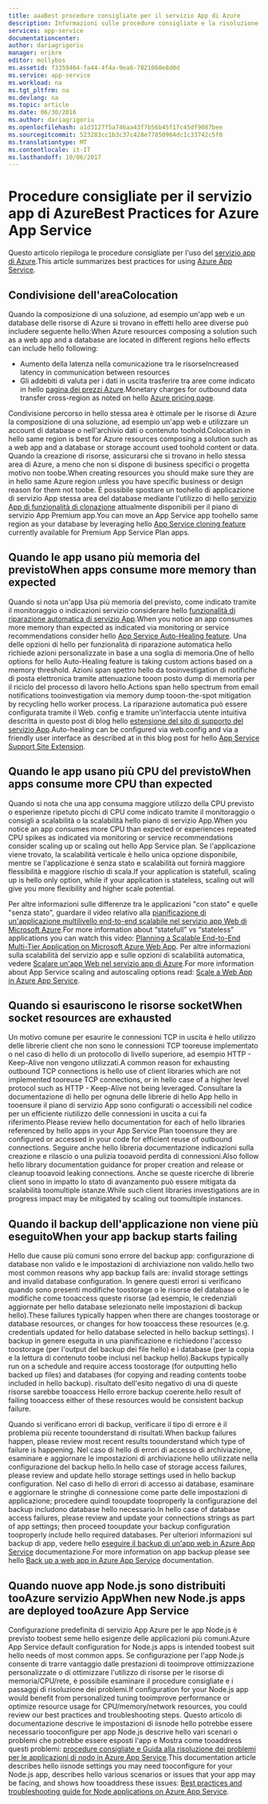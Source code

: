 ```yaml
---
title: aaaBest procedure consigliate per il servizio App di Azure
description: Informazioni sulle procedure consigliate e la risoluzione dei problemi per il servizio app di Azure.
services: app-service
documentationcenter: 
author: dariagrigoriu
manager: erikre
editor: mollybos
ms.assetid: f3359464-fa44-4f4a-9ea6-7821060e8d0d
ms.service: app-service
ms.workload: na
ms.tgt_pltfrm: na
ms.devlang: na
ms.topic: article
ms.date: 06/30/2016
ms.author: dariagrigoriu
ms.openlocfilehash: a1d3127f5a746aa43f7b56b45f17c45df9087bee
ms.sourcegitcommit: 523283cc1b3c37c428e77850964dc1c33742c5f0
ms.translationtype: MT
ms.contentlocale: it-IT
ms.lasthandoff: 10/06/2017
---
```

# <a name="best-practices-for-azure-app-service"></a><span data-ttu-id="3c16d-103">Procedure consigliate per il servizio app di Azure</span><span class="sxs-lookup"><span data-stu-id="3c16d-103">Best Practices for Azure App Service</span></span>
<span data-ttu-id="3c16d-104">Questo articolo riepiloga le procedure consigliate per l'uso del [servizio app di Azure](http://go.microsoft.com/fwlink/?LinkId=529714).</span><span class="sxs-lookup"><span data-stu-id="3c16d-104">This article summarizes best practices for using [Azure App Service](http://go.microsoft.com/fwlink/?LinkId=529714).</span></span> 

## <span data-ttu-id="3c16d-105"><a name="colocation"></a>Condivisione dell'area</span><span class="sxs-lookup"><span data-stu-id="3c16d-105"><a name="colocation"></a>Colocation</span></span>
<span data-ttu-id="3c16d-106">Quando la composizione di una soluzione, ad esempio un'app web e un database delle risorse di Azure si trovano in effetti hello aree diverse può includere seguente hello:</span><span class="sxs-lookup"><span data-stu-id="3c16d-106">When Azure resources composing a solution such as a web app and a database are located in different regions hello effects can include hello following:</span></span>

* <span data-ttu-id="3c16d-107">Aumento della latenza nella comunicazione tra le risorse</span><span class="sxs-lookup"><span data-stu-id="3c16d-107">Increased latency in communication between resources</span></span>
* <span data-ttu-id="3c16d-108">Gli addebiti di valuta per i dati in uscita trasferire tra aree come indicato in hello [pagina dei prezzi Azure](https://azure.microsoft.com/pricing/details/data-transfers).</span><span class="sxs-lookup"><span data-stu-id="3c16d-108">Monetary charges for outbound data transfer cross-region as noted on hello [Azure pricing page](https://azure.microsoft.com/pricing/details/data-transfers).</span></span>

<span data-ttu-id="3c16d-109">Condivisione percorso in hello stessa area è ottimale per le risorse di Azure la composizione di una soluzione, ad esempio un'app web e utilizzare un account di database o nell'archivio dati o contenuto toohold.</span><span class="sxs-lookup"><span data-stu-id="3c16d-109">Colocation in hello same region is best for Azure resources composing a solution such as a web app and a database or storage account used toohold content or data.</span></span> <span data-ttu-id="3c16d-110">Quando la creazione di risorse, assicurarsi che si trovano in hello stessa area di Azure, a meno che non si dispone di business specifici o progetta motivo non toobe.</span><span class="sxs-lookup"><span data-stu-id="3c16d-110">When creating resources you should make sure they are in hello same Azure region unless you have specific business or design reason for them not toobe.</span></span> <span data-ttu-id="3c16d-111">È possibile spostare un toohello di applicazione di servizio App stessa area del database mediante l'utilizzo di hello [servizio App di funzionalità di clonazione](app-service-web-app-cloning-portal.md) attualmente disponibili per il piano di servizio App Premium app.</span><span class="sxs-lookup"><span data-stu-id="3c16d-111">You can move an App Service app toohello same region as your database by leveraging hello [App Service cloning feature](app-service-web-app-cloning-portal.md) currently available for Premium App Service Plan apps.</span></span>   

## <span data-ttu-id="3c16d-112"><a name="memoryresources"></a>Quando le app usano più memoria del previsto</span><span class="sxs-lookup"><span data-stu-id="3c16d-112"><a name="memoryresources"></a>When apps consume more memory than expected</span></span>
<span data-ttu-id="3c16d-113">Quando si nota un'app Usa più memoria del previsto, come indicato tramite il monitoraggio o indicazioni servizio considerare hello [funzionalità di riparazione automatica di servizio App](https://azure.microsoft.com/blog/auto-healing-windows-azure-web-sites).</span><span class="sxs-lookup"><span data-stu-id="3c16d-113">When you notice an app consumes more memory than expected as indicated via monitoring or service recommendations consider hello [App Service Auto-Healing feature](https://azure.microsoft.com/blog/auto-healing-windows-azure-web-sites).</span></span> <span data-ttu-id="3c16d-114">Una delle opzioni di hello per funzionalità di riparazione automatica hello richiede azioni personalizzate in base a una soglia di memoria.</span><span class="sxs-lookup"><span data-stu-id="3c16d-114">One of hello options for hello Auto-Healing feature is taking custom actions based on a memory threshold.</span></span> <span data-ttu-id="3c16d-115">Azioni span spettro hello da tooinvestigation di notifiche di posta elettronica tramite attenuazione tooon posto dump di memoria per il riciclo del processo di lavoro hello.</span><span class="sxs-lookup"><span data-stu-id="3c16d-115">Actions span hello spectrum from email notifications tooinvestigation via memory dump tooon-the-spot mitigation by recycling hello worker process.</span></span> <span data-ttu-id="3c16d-116">La riparazione automatica può essere configurata tramite il Web. config e tramite un'interfaccia utente intuitiva descritta in questo post di blog hello [estensione del sito di supporto del servizio App](https://azure.microsoft.com/blog/additional-updates-to-support-site-extension-for-azure-app-service-web-apps).</span><span class="sxs-lookup"><span data-stu-id="3c16d-116">Auto-healing can be configured via web.config and via a friendly user interface as described at in this blog post for hello [App Service Support Site Extension](https://azure.microsoft.com/blog/additional-updates-to-support-site-extension-for-azure-app-service-web-apps).</span></span>   

## <span data-ttu-id="3c16d-117"><a name="CPUresources"></a>Quando le app usano più CPU del previsto</span><span class="sxs-lookup"><span data-stu-id="3c16d-117"><a name="CPUresources"></a>When apps consume more CPU than expected</span></span>
<span data-ttu-id="3c16d-118">Quando si nota che una app consuma maggiore utilizzo della CPU previsto o esperienze ripetuto picchi di CPU come indicato tramite il monitoraggio o consigli a scalabilità o la scalabilità hello piano di servizio App.</span><span class="sxs-lookup"><span data-stu-id="3c16d-118">When you notice an app consumes more CPU than expected or experiences repeated CPU spikes as indicated via monitoring or service recommendations consider scaling up or scaling out hello App Service plan.</span></span> <span data-ttu-id="3c16d-119">Se l'applicazione viene trovato, la scalabilità verticale è hello unica opzione disponibile, mentre se l'applicazione è senza stato e scalabilità out fornirà maggiore flessibilità e maggiore rischio di scala.</span><span class="sxs-lookup"><span data-stu-id="3c16d-119">If your application is statefull, scaling up is hello only option, while if your application is stateless, scaling out will give you more flexibility and higher scale potential.</span></span> 

<span data-ttu-id="3c16d-120">Per altre informazioni sulle differenze tra le applicazioni "con stato" e quelle "senza stato", guardare il video relativo alla [pianificazione di un'applicazione multilivello end-to-end scalabile nel servizio app Web di Microsoft Azure](https://channel9.msdn.com/Events/TechEd/NorthAmerica/2014/DEV-B414#fbid=?hashlink=fbid).</span><span class="sxs-lookup"><span data-stu-id="3c16d-120">For more information about “statefull” vs “stateless” applications you can watch this video: [Planning a Scalable End-to-End Multi-Tier Application on Microsoft Azure Web App](https://channel9.msdn.com/Events/TechEd/NorthAmerica/2014/DEV-B414#fbid=?hashlink=fbid).</span></span> <span data-ttu-id="3c16d-121">Per altre informazioni sulla scalabilità del servizio app e sulle opzioni di scalabilità automatica, vedere [Scalare un'app Web nel servizio app di Azure](web-sites-scale.md).</span><span class="sxs-lookup"><span data-stu-id="3c16d-121">For more information about App Service scaling and autoscaling options read: [Scale a Web App in Azure App Service](web-sites-scale.md).</span></span>  

## <span data-ttu-id="3c16d-122"><a name="socketresources"></a>Quando si esauriscono le risorse socket</span><span class="sxs-lookup"><span data-stu-id="3c16d-122"><a name="socketresources"></a>When socket resources are exhausted</span></span>
<span data-ttu-id="3c16d-123">Un motivo comune per esaurire le connessioni TCP in uscita è hello utilizzo delle librerie client che non sono le connessioni TCP tooreuse implementato o nel caso di hello di un protocollo di livello superiore, ad esempio HTTP - Keep-Alive non vengono utilizzati.</span><span class="sxs-lookup"><span data-stu-id="3c16d-123">A common reason for exhausting outbound TCP connections is hello use of client libraries which are not implemented tooreuse TCP connections, or in hello case of a higher level protocol such as HTTP - Keep-Alive not being leveraged.</span></span> <span data-ttu-id="3c16d-124">Consultare la documentazione di hello per ognuna delle librerie di hello App hello in tooensure il piano di servizio App sono configurati o accessibili nel codice per un efficiente riutilizzo delle connessioni in uscita a cui fa riferimento.</span><span class="sxs-lookup"><span data-stu-id="3c16d-124">Please review hello documentation for each of hello libraries referenced by hello apps in your App Service Plan tooensure they are configured or accessed in your code for efficient reuse of outbound connections.</span></span> <span data-ttu-id="3c16d-125">Seguire anche hello libreria documentazione indicazioni sulla creazione e rilascio o una pulizia tooavoid perdita di connessioni.</span><span class="sxs-lookup"><span data-stu-id="3c16d-125">Also follow hello library documentation guidance for proper creation and release or cleanup tooavoid leaking connections.</span></span> <span data-ttu-id="3c16d-126">Anche se queste ricerche di librerie client sono in impatto lo stato di avanzamento può essere mitigata da scalabilità toomultiple istanze.</span><span class="sxs-lookup"><span data-stu-id="3c16d-126">While such client libraries investigations are in progress impact may be mitigated by scaling out toomultiple instances.</span></span>  

## <span data-ttu-id="3c16d-127"><a name="appbackup"></a>Quando il backup dell'applicazione non viene più eseguito</span><span class="sxs-lookup"><span data-stu-id="3c16d-127"><a name="appbackup"></a>When your app backup starts failing</span></span>
<span data-ttu-id="3c16d-128">Hello due cause più comuni sono errore del backup app: configurazione di database non valido e le impostazioni di archiviazione non valido.</span><span class="sxs-lookup"><span data-stu-id="3c16d-128">hello two most common reasons why app backup fails are: invalid storage settings and invalid database configuration.</span></span> <span data-ttu-id="3c16d-129">In genere questi errori si verificano quando sono presenti modifiche toostorage o le risorse del database o le modifiche come tooaccess queste risorse (ad esempio, le credenziali aggiornate per hello database selezionato nelle impostazioni di backup hello).</span><span class="sxs-lookup"><span data-stu-id="3c16d-129">These failures typically happen when there are changes toostorage or database resources, or changes for how tooaccess these resources (e.g. credentials updated for hello database selected in hello backup settings).</span></span> <span data-ttu-id="3c16d-130">I backup in genere eseguita in una pianificazione e richiedono l'accesso toostorage (per l'output del backup dei file hello) e i database (per la copia e la lettura di contenuto toobe inclusi nel backup hello).</span><span class="sxs-lookup"><span data-stu-id="3c16d-130">Backups typically run on a schedule and require access toostorage (for outputting hello backed up files) and databases (for copying and reading contents toobe included in hello backup).</span></span> <span data-ttu-id="3c16d-131">risultato dell'esito negativo di una di queste risorse sarebbe tooaccess Hello errore backup coerente.</span><span class="sxs-lookup"><span data-stu-id="3c16d-131">hello result of failing tooaccess either of these resources would be consistent backup failure.</span></span> 

<span data-ttu-id="3c16d-132">Quando si verificano errori di backup, verificare il tipo di errore è il problema più recente toounderstand di risultati.</span><span class="sxs-lookup"><span data-stu-id="3c16d-132">When backup failures happen, please review most recent results toounderstand which type of failure is happening.</span></span> <span data-ttu-id="3c16d-133">Nel caso di hello di errori di accesso di archiviazione, esaminare e aggiornare le impostazioni di archiviazione hello utilizzate nella configurazione del backup hello.</span><span class="sxs-lookup"><span data-stu-id="3c16d-133">In hello case of storage access failures, please review and update hello storage settings used in hello backup configuration.</span></span> <span data-ttu-id="3c16d-134">Nel caso di hello di errori di accesso ai database, esaminare e aggiornare le stringhe di connessione come parte delle impostazioni di applicazione; procedere quindi tooupdate tooproperly la configurazione del backup includono database hello necessario.</span><span class="sxs-lookup"><span data-stu-id="3c16d-134">In hello case of database access failures, please review and update your connections strings as part of app settings; then proceed tooupdate your backup configuration tooproperly include hello required databases.</span></span> <span data-ttu-id="3c16d-135">Per ulteriori informazioni sul backup di app, vedere hello [eseguire il backup di un'app web in Azure App Service](web-sites-backup.md) documentazione.</span><span class="sxs-lookup"><span data-stu-id="3c16d-135">For more information on app backup please see hello [Back up a web app in Azure App Service](web-sites-backup.md) documentation.</span></span>

## <span data-ttu-id="3c16d-136"><a name="nodejs"></a>Quando nuove app Node.js sono distribuiti tooAzure servizio App</span><span class="sxs-lookup"><span data-stu-id="3c16d-136"><a name="nodejs"></a>When new Node.js apps are deployed tooAzure App Service</span></span>
<span data-ttu-id="3c16d-137">Configurazione predefinita di servizio App Azure per le app Node.js è previsto toobest seme hello esigenze delle applicazioni più comuni.</span><span class="sxs-lookup"><span data-stu-id="3c16d-137">Azure App Service default configuration for Node.js apps is intended toobest suit hello needs of most common apps.</span></span> <span data-ttu-id="3c16d-138">Se configurazione per l'app Node.js consente di trarre vantaggio dalle prestazioni di tooimprove ottimizzazione personalizzate o di ottimizzare l'utilizzo di risorse per le risorse di memoria/CPU/rete, è possibile esaminare il procedure consigliate e i passaggi di risoluzione dei problemi.</span><span class="sxs-lookup"><span data-stu-id="3c16d-138">If configuration for your Node.js app would benefit from personalized tuning tooimprove performance or optimize resource usage for CPU/memory/network resources, you could review our best practices and troubleshooting steps.</span></span> <span data-ttu-id="3c16d-139">Questo articolo di documentazione descrive le impostazioni di iisnode hello potrebbe essere necessario tooconfigure per app Node.js descrive hello vari scenari o problemi che potrebbe essere esposti l'app e Mostra come tooaddress questi problemi: [procedure consigliate e Guida alla risoluzione dei problemi per le applicazioni di nodo in Azure App Service](app-service-web-nodejs-best-practices-and-troubleshoot-guide.md).</span><span class="sxs-lookup"><span data-stu-id="3c16d-139">This documentation article describes hello iisnode settings you may need tooconfigure for your Node.js app, describes hello various scenarios or issues that your app may be facing, and shows how tooaddress these issues: [Best practices and troubleshooting guide for Node applications on Azure App Service](app-service-web-nodejs-best-practices-and-troubleshoot-guide.md).</span></span>   

